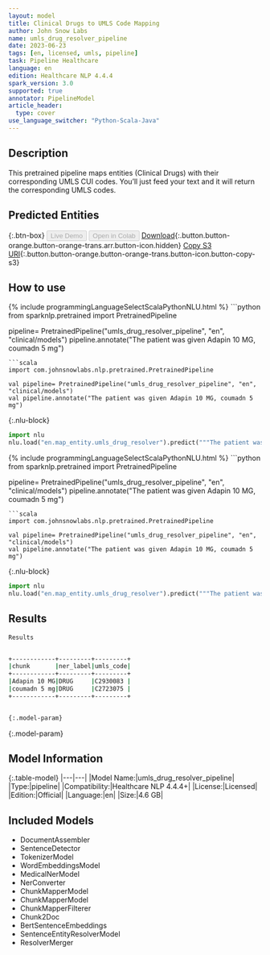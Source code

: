 ```yaml
---
layout: model
title: Clinical Drugs to UMLS Code Mapping
author: John Snow Labs
name: umls_drug_resolver_pipeline
date: 2023-06-23
tags: [en, licensed, umls, pipeline]
task: Pipeline Healthcare
language: en
edition: Healthcare NLP 4.4.4
spark_version: 3.0
supported: true
annotator: PipelineModel
article_header:
  type: cover
use_language_switcher: "Python-Scala-Java"
---
```


## Description

This pretrained pipeline maps entities (Clinical Drugs) with their corresponding UMLS CUI codes. You’ll just feed your text and it will return the corresponding UMLS codes.

## Predicted Entities



{:.btn-box}
<button class="button button-orange" disabled>Live Demo</button>
<button class="button button-orange" disabled>Open in Colab</button>
[Download](https://s3.amazonaws.com/auxdata.johnsnowlabs.com/clinical/models/umls_drug_resolver_pipeline_en_4.4.4_3.0_1687528808697.zip){:.button.button-orange.button-orange-trans.arr.button-icon.hidden}
[Copy S3 URI](s3://auxdata.johnsnowlabs.com/clinical/models/umls_drug_resolver_pipeline_en_4.4.4_3.0_1687528808697.zip){:.button.button-orange.button-orange-trans.button-icon.button-copy-s3}

## How to use

<div class="tabs-box" markdown="1">
{% include programmingLanguageSelectScalaPythonNLU.html %}
```python
from sparknlp.pretrained import PretrainedPipeline

pipeline= PretrainedPipeline("umls_drug_resolver_pipeline", "en", "clinical/models")
pipeline.annotate("The patient was given Adapin 10 MG, coumadn 5 mg")
```
```scala
import com.johnsnowlabs.nlp.pretrained.PretrainedPipeline

val pipeline= PretrainedPipeline("umls_drug_resolver_pipeline", "en", "clinical/models")
val pipeline.annotate("The patient was given Adapin 10 MG, coumadn 5 mg")
```


{:.nlu-block}
```python
import nlu
nlu.load("en.map_entity.umls_drug_resolver").predict("""The patient was given Adapin 10 MG, coumadn 5 mg""")
```

</div>

<div class="tabs-box" markdown="1">
{% include programmingLanguageSelectScalaPythonNLU.html %}
```python
from sparknlp.pretrained import PretrainedPipeline

pipeline= PretrainedPipeline("umls_drug_resolver_pipeline", "en", "clinical/models")
pipeline.annotate("The patient was given Adapin 10 MG, coumadn 5 mg")
```
```scala
import com.johnsnowlabs.nlp.pretrained.PretrainedPipeline

val pipeline= PretrainedPipeline("umls_drug_resolver_pipeline", "en", "clinical/models")
val pipeline.annotate("The patient was given Adapin 10 MG, coumadn 5 mg")
```

{:.nlu-block}
```python
import nlu
nlu.load("en.map_entity.umls_drug_resolver").predict("""The patient was given Adapin 10 MG, coumadn 5 mg""")
```
</div>

## Results

```bash
Results


+------------+---------+---------+
|chunk       |ner_label|umls_code|
+------------+---------+---------+
|Adapin 10 MG|DRUG     |C2930083 |
|coumadn 5 mg|DRUG     |C2723075 |
+------------+---------+---------+


{:.model-param}
```

{:.model-param}
## Model Information

{:.table-model}
|---|---|
|Model Name:|umls_drug_resolver_pipeline|
|Type:|pipeline|
|Compatibility:|Healthcare NLP 4.4.4+|
|License:|Licensed|
|Edition:|Official|
|Language:|en|
|Size:|4.6 GB|

## Included Models

- DocumentAssembler
- SentenceDetector
- TokenizerModel
- WordEmbeddingsModel
- MedicalNerModel
- NerConverter
- ChunkMapperModel
- ChunkMapperModel
- ChunkMapperFilterer
- Chunk2Doc
- BertSentenceEmbeddings
- SentenceEntityResolverModel
- ResolverMerger